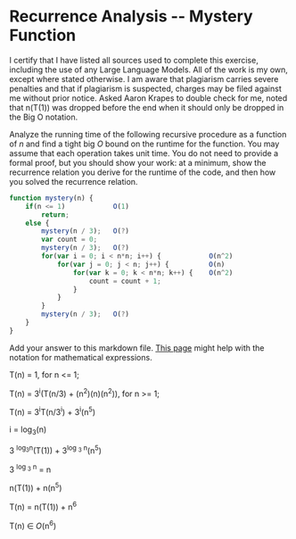 # Recurrence Analysis -- Mystery Function
I certify that I have listed all sources used to complete this exercise, including the use of any Large Language Models. All of the work is my own, except where stated otherwise. I am aware that plagiarism carries severe penalties and that if plagiarism is suspected, charges may be filed against me without prior notice.
Asked Aaron Krapes to double check for me, noted that n(T(1)) was dropped before the end when it should only be dropped in the Big O notation.

Analyze the running time of the following recursive procedure as a function of
$n$ and find a tight big $O$ bound on the runtime for the function. You may
assume that each operation takes unit time. You do not need to provide a formal
proof, but you should show your work: at a minimum, show the recurrence relation
you derive for the runtime of the code, and then how you solved the recurrence
relation.

```javascript
function mystery(n) {
    if(n <= 1)            O(1)
        return;
    else {
        mystery(n / 3);   O(?)
        var count = 0;
        mystery(n / 3);   O(?)
        for(var i = 0; i < n*n; i++) {            O(n^2)
            for(var j = 0; j < n; j++) {          O(n)
                for(var k = 0; k < n*n; k++) {    O(n^2)
                    count = count + 1;
                }
            }
        }
        mystery(n / 3);   O(?)
    }
}
```

Add your answer to this markdown file. [This
page](https://docs.github.com/en/get-started/writing-on-github/working-with-advanced-formatting/writing-mathematical-expressions)
might help with the notation for mathematical expressions.



T(n) = 1, for n <= 1;

T(n) = 3<sup>i</sup>(T(n/3) + (n<sup>2</sup>)(n)(n<sup>2</sup>)), for n >= 1;

T(n) = 3<sup>i</sup>T(n/3<sup>i</sup>) + 3<sup>i</sup>(n<sup>5</sup>)

i = log<sub>3</sub>(n)

3 <sup>log<sub>3</sub>n</sup>(T(1)) + 3<sup>log <sub>3</sub> n</sup>(n<sup>5</sup>)

3 <sup>log <sub>3</sub> n</sup> = n

n(T(1)) + n(n<sup>5</sup>)

T(n) = n(T(1)) + n<sup>6</sup>

T(n) ∈ $O$(n<sup>6</sup>)
